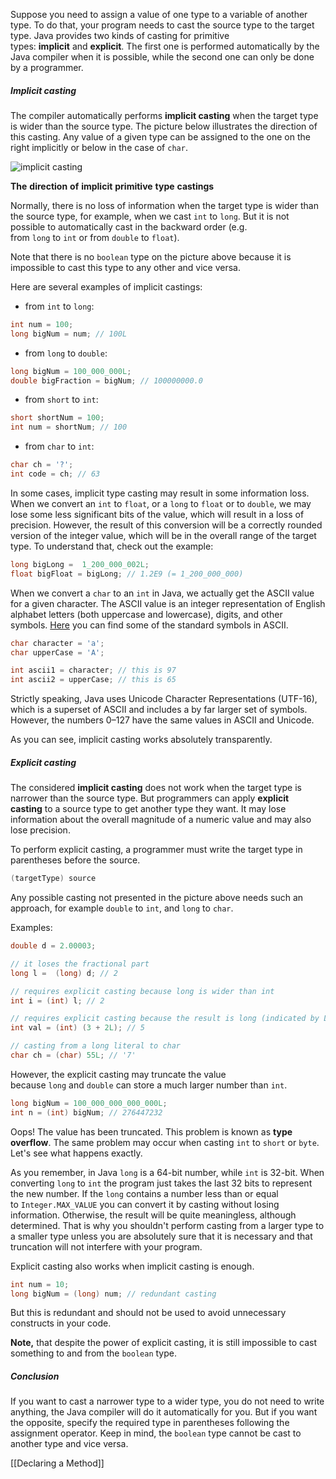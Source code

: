 Suppose you need to assign a value of one type to a variable of another type. To do that, your program needs to cast the source type to the target type. Java provides two kinds of casting for primitive types: **implicit** and **explicit**. The first one is performed automatically by the Java compiler when it is possible, while the second one can only be done by a programmer.

##### Implicit casting

The compiler automatically performs **implicit casting** when the target type is wider than the source type. The picture below illustrates the direction of this casting. Any value of a given type can be assigned to the one on the right implicitly or below in the case of `char`.

![implicit casting](https://ucarecdn.com/c00fb67e-ba08-44a2-ad8b-0ffbdfe8d642/)

  
**The** **direction** **of** **implicit** **primitive** **type** **castings**

Normally, there is no loss of information when the target type is wider than the source type, for example, when we cast `int` to `long`. But it is not possible to automatically cast in the backward order (e.g. from `long` to `int` or from `double` to `float`).

Note that there is no `boolean` type on the picture above because it is impossible to cast this type to any other and vice versa.

Here are several examples of implicit castings:

- from `int` to `long`:
    

```java
int num = 100;
long bigNum = num; // 100L
```

- from `long` to `double`:
    

```java
long bigNum = 100_000_000L;
double bigFraction = bigNum; // 100000000.0
```

- from `short` to `int`:
    

```java
short shortNum = 100;
int num = shortNum; // 100
```

- from `char` to `int`:
    

```java
char ch = '?';
int code = ch; // 63
```

In some cases, implicit type casting may result in some information loss. When we convert an `int` to `float`, or a `long` to `float` or to `double`, we may lose some less significant bits of the value, which will result in a loss of precision. However, the result of this conversion will be a correctly rounded version of the integer value, which will be in the overall range of the target type. To understand that, check out the example:

```java
long bigLong =  1_200_000_002L;
float bigFloat = bigLong; // 1.2E9 (= 1_200_000_000)
```

When we convert a `char` to an `int` in Java, we actually get the ASCII value for a given character. The ASCII value is an integer representation of English alphabet letters (both uppercase and lowercase), digits, and other symbols. [Here](https://ascii.cl/) you can find some of the standard symbols in ASCII.

```java
char character = 'a';
char upperCase = 'A';

int ascii1 = character; // this is 97
int ascii2 = upperCase; // this is 65
```

Strictly speaking, Java uses Unicode Character Representations (UTF-16), which is a superset of ASCII and includes a by far larger set of symbols. However, the numbers 0–127 have the same values in ASCII and Unicode.

As you can see, implicit casting works absolutely transparently.

##### Explicit casting

The considered **implicit casting** does not work when the target type is narrower than the source type. But programmers can apply **explicit casting** to a source type to get another type they want. It may lose information about the overall magnitude of a numeric value and may also lose precision.

To perform explicit casting, a programmer must write the target type in parentheses before the source.

```java
(targetType) source
```

Any possible casting not presented in the picture above needs such an approach, for example `double` to `int`, and `long` to `char`.

Examples:

```java
double d = 2.00003;

// it loses the fractional part
long l =  (long) d; // 2

// requires explicit casting because long is wider than int
int i = (int) l; // 2 

// requires explicit casting because the result is long (indicated by L)
int val = (int) (3 + 2L); // 5

// casting from a long literal to char
char ch = (char) 55L; // '7'
```

However, the explicit casting may truncate the value because `long` and `double` can store a much larger number than `int`.

```java
long bigNum = 100_000_000_000_000L;
int n = (int) bigNum; // 276447232
```

Oops! The value has been truncated. This problem is known as **type overflow**. The same problem may occur when casting `int` to `short` or `byte`. Let's see what happens exactly.

As you remember, in Java `long` is a 64-bit number, while `int` is 32-bit. When converting `long` to `int` the program just takes the last 32 bits to represent the new number. If the `long` contains a number less than or equal to `Integer.MAX_VALUE` you can convert it by casting without losing information. Otherwise, the result will be quite meaningless, although determined. That is why you shouldn't perform casting from a larger type to a smaller type unless you are absolutely sure that it is necessary and that truncation will not interfere with your program.

Explicit casting also works when implicit casting is enough.

```java
int num = 10;
long bigNum = (long) num; // redundant casting
```

But this is redundant and should not be used to avoid unnecessary constructs in your code.

**Note,** that despite the power of explicit casting, it is still impossible to cast something to and from the `boolean` type.

##### Conclusion

If you want to cast a narrower type to a wider type, you do not need to write anything, the Java compiler will do it automatically for you. But if you want the opposite, specify the required type in parentheses following the assignment operator. Keep in mind, the `boolean` type cannot be cast to another type and vice versa.

[[Declaring a Method]]
